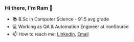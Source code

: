 ### Hi there, I'm Ram 👋
- 📚  B.Sc in Computer Science - 91.5 avg grade
- 💻  Working as QA & Automation Engineer at ironSource
-  📫  How to reach me:
[Linkedin](https://www.linkedin.com/in/ram-sarfian/), 
[Email](mailto:ramsar7002@gmail.com)
<!--
**ramsar7002/ramsar7002** is a ✨ _special_ ✨ repository because its `README.md` (this file) appears on your GitHub profile.

Here are some ideas to get you started:

- 🔭 I’m currently working on ...
- 🌱 I’m currently learning ...
- 👯 I’m looking to collaborate on ...
- 🤔 I’m looking for help with ...
- 💬 Ask me about ...
- 📫 How to reach me: ...
- 😄 Pronouns: ...
- ⚡ Fun fact: ...
-->
